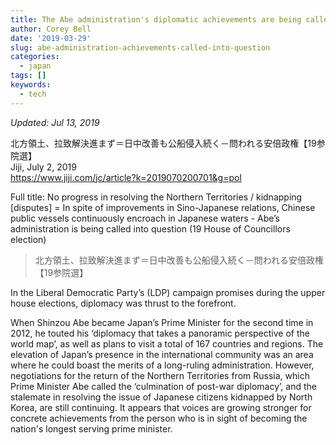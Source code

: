 ```yaml
---
title: The Abe administration's diplomatic achievements are being called into question [excerpt]
author: Corey Bell
date: '2019-03-29'
slug: abe-administration-achievements-called-into-question
categories:
  - japan
tags: []
keywords:
  - tech
---
```


*Updated: Jul 13, 2019*

北方領土、拉致解決進まず＝日中改善も公船侵入続く－問われる安倍政権【19参院選】\
Jiji, July 2, 2019\
https://www.jiji.com/jc/article?k=2019070200701&g=pol

Full title: No progress in resolving the Northern Territories / kidnapping [disputes] = In spite of improvements in Sino-Japanese relations, Chinese public vessels continuously encroach in Japanese waters - Abe’s administration is being called into question (19 House of Councillors election)

> 北方領土、拉致解決進まず＝日中改善も公船侵入続く－問われる安倍政権【19参院選】

In the Liberal Democratic Party’s (LDP) campaign promises during the upper house elections, diplomacy was thrust to the forefront.  

When Shinzou Abe became Japan’s Prime Minister for the second time in 2012, he touted his ‘diplomacy that takes a panoramic perspective of the world map’, as well as plans to visit a total of 167 countries and regions. The elevation of Japan’s presence in the international community was an area where he could boast the merits of a long-ruling administration. However, negotiations for the return of the Northern Territories from Russia, which Prime Minister Abe called the ‘culmination of post-war diplomacy’, and the stalemate in resolving the issue of Japanese citizens kidnapped by North Korea, are still continuing. It appears that voices are growing stronger for concrete achievements from the person who is in sight of becoming the nation's longest serving prime minister.